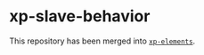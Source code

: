 # xp-slave-behavior

This repository has been merged into [`xp-elements`](https://github.com/expandjs/xp-elements).